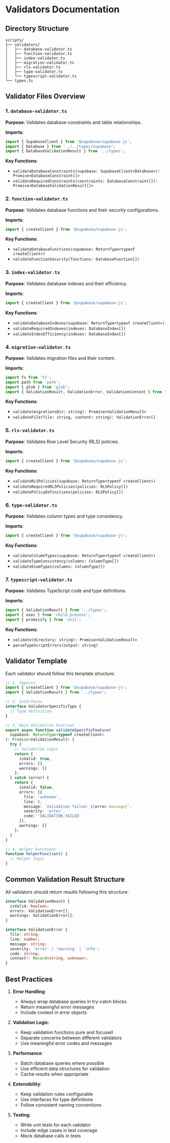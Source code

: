 # Validators Documentation

## Directory Structure
```
scripts/
├── validators/
│   ├── database-validator.ts
│   ├── function-validator.ts
│   ├── index-validator.ts
│   ├── migration-validator.ts
│   ├── rls-validator.ts
│   ├── type-validator.ts
│   └── typescript-validator.ts
└── types.ts
```

## Validator Files Overview

### 1. `database-validator.ts`
**Purpose**: Validates database constraints and table relationships.

**Imports**:
```typescript
import { SupabaseClient } from '@supabase/supabase-js';
import { Database } from '../../types/supabase';
import { DatabaseValidationResult } from '../types';
```

**Key Functions**:
- `validateDatabaseConstraints(supabase: SupabaseClient<Database>): Promise<DatabaseConstraint[]>`
- `validateRequiredConstraints(constraints: DatabaseConstraint[]): Promise<DatabaseValidationResult[]>`

### 2. `function-validator.ts`
**Purpose**: Validates database functions and their security configurations.

**Imports**:
```typescript
import { createClient } from '@supabase/supabase-js';
```

**Key Functions**:
- `validateDatabaseFunctions(supabase: ReturnType<typeof createClient>)`
- `validateFunctionSecurity(functions: DatabaseFunction[])`

### 3. `index-validator.ts`
**Purpose**: Validates database indexes and their efficiency.

**Imports**:
```typescript
import { createClient } from '@supabase/supabase-js';
```

**Key Functions**:
- `validateDatabaseIndexes(supabase: ReturnType<typeof createClient>)`
- `validateRequiredIndexes(indexes: DatabaseIndex[])`
- `validateIndexEfficiency(indexes: DatabaseIndex[])`

### 4. `migration-validator.ts`
**Purpose**: Validates migration files and their content.

**Imports**:
```typescript
import fs from 'fs';
import path from 'path';
import { glob } from 'glob';
import { ValidationResult, ValidationError, ValidationContext } from '../types';
```

**Key Functions**:
- `validate(migrationsDir: string): Promise<ValidationResult>`
- `validateFile(file: string, content: string): ValidationError[]`

### 5. `rls-validator.ts`
**Purpose**: Validates Row Level Security (RLS) policies.

**Imports**:
```typescript
import { createClient } from '@supabase/supabase-js';
```

**Key Functions**:
- `validateRLSPolicies(supabase: ReturnType<typeof createClient>)`
- `validateRequiredRLSPolicies(policies: RLSPolicy[])`
- `validatePolicyDefinitions(policies: RLSPolicy[])`

### 6. `type-validator.ts`
**Purpose**: Validates column types and type consistency.

**Imports**:
```typescript
import { createClient } from '@supabase/supabase-js';
```

**Key Functions**:
- `validateColumnTypes(supabase: ReturnType<typeof createClient>)`
- `validateTypeConsistency(columns: ColumnType[])`
- `validateEnumTypes(columns: ColumnType[])`

### 7. `typescript-validator.ts`
**Purpose**: Validates TypeScript code and type definitions.

**Imports**:
```typescript
import { ValidationResult } from '../types';
import { exec } from 'child_process';
import { promisify } from 'util';
```

**Key Functions**:
- `validate(directory: string): Promise<ValidationResult>`
- `parseTypeScriptErrors(output: string)`

## Validator Template

Each validator should follow this template structure:

```typescript
// 1. Imports
import { createClient } from '@supabase/supabase-js';
import { ValidationResult } from '../types';

// 2. Interfaces
interface ValidatorSpecificType {
  // Type definition
}

// 3. Main Validation Function
export async function validateSpecificFeature(
  supabase: ReturnType<typeof createClient>
): Promise<ValidationResult> {
  try {
    // Validation logic
    return {
      isValid: true,
      errors: [],
      warnings: []
    };
  } catch (error) {
    return {
      isValid: false,
      errors: [{
        file: 'unknown',
        line: 0,
        message: `Validation failed: ${error.message}`,
        severity: 'error',
        code: 'VALIDATION_FAILED'
      }],
      warnings: []
    };
  }
}

// 4. Helper Functions
function helperFunction() {
  // Helper logic
}
```

## Common Validation Result Structure

All validators should return results following this structure:

```typescript
interface ValidationResult {
  isValid: boolean;
  errors: ValidationError[];
  warnings: ValidationError[];
}

interface ValidationError {
  file: string;
  line: number;
  message: string;
  severity: 'error' | 'warning' | 'info';
  code: string;
  context?: Record<string, unknown>;
}
```

## Best Practices

1. **Error Handling**:
   - Always wrap database queries in try-catch blocks
   - Return meaningful error messages
   - Include context in error objects

2. **Validation Logic**:
   - Keep validation functions pure and focused
   - Separate concerns between different validators
   - Use meaningful error codes and messages

3. **Performance**:
   - Batch database queries where possible
   - Use efficient data structures for validation
   - Cache results when appropriate

4. **Extensibility**:
   - Keep validation rules configurable
   - Use interfaces for type definitions
   - Follow consistent naming conventions

5. **Testing**:
   - Write unit tests for each validator
   - Include edge cases in test coverage
   - Mock database calls in tests